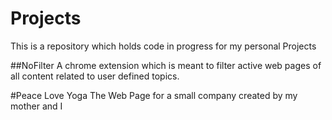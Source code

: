 # Projects
This is a repository which holds code in progress for my personal Projects 

#\#NoFilter
A chrome extension which is meant to filter active web pages of all content related to user defined topics.

#Peace Love Yoga
The Web Page for a small company created by my mother and I
